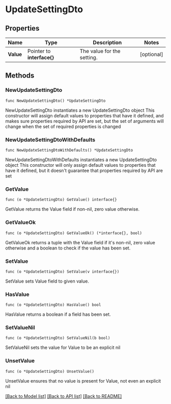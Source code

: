 # UpdateSettingDto

## Properties

Name | Type | Description | Notes
------------ | ------------- | ------------- | -------------
**Value** | Pointer to **interface{}** | The value for the setting. | [optional] 

## Methods

### NewUpdateSettingDto

`func NewUpdateSettingDto() *UpdateSettingDto`

NewUpdateSettingDto instantiates a new UpdateSettingDto object
This constructor will assign default values to properties that have it defined,
and makes sure properties required by API are set, but the set of arguments
will change when the set of required properties is changed

### NewUpdateSettingDtoWithDefaults

`func NewUpdateSettingDtoWithDefaults() *UpdateSettingDto`

NewUpdateSettingDtoWithDefaults instantiates a new UpdateSettingDto object
This constructor will only assign default values to properties that have it defined,
but it doesn't guarantee that properties required by API are set

### GetValue

`func (o *UpdateSettingDto) GetValue() interface{}`

GetValue returns the Value field if non-nil, zero value otherwise.

### GetValueOk

`func (o *UpdateSettingDto) GetValueOk() (*interface{}, bool)`

GetValueOk returns a tuple with the Value field if it's non-nil, zero value otherwise
and a boolean to check if the value has been set.

### SetValue

`func (o *UpdateSettingDto) SetValue(v interface{})`

SetValue sets Value field to given value.

### HasValue

`func (o *UpdateSettingDto) HasValue() bool`

HasValue returns a boolean if a field has been set.

### SetValueNil

`func (o *UpdateSettingDto) SetValueNil(b bool)`

 SetValueNil sets the value for Value to be an explicit nil

### UnsetValue
`func (o *UpdateSettingDto) UnsetValue()`

UnsetValue ensures that no value is present for Value, not even an explicit nil

[[Back to Model list]](../README.md#documentation-for-models) [[Back to API list]](../README.md#documentation-for-api-endpoints) [[Back to README]](../README.md)


